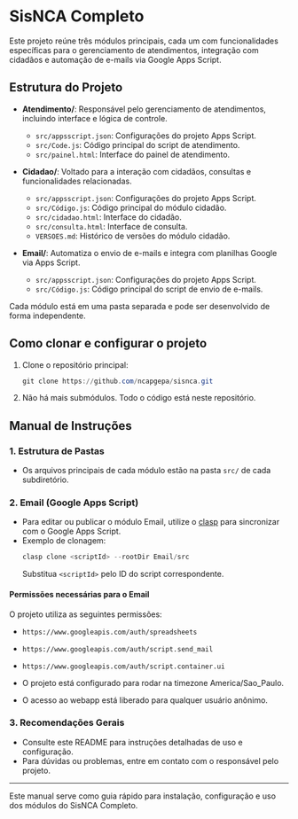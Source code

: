 # SisNCA Completo

Este projeto reúne três módulos principais, cada um com funcionalidades específicas para o gerenciamento de atendimentos, integração com cidadãos e automação de e-mails via Google Apps Script.

## Estrutura do Projeto

- **Atendimento/**: Responsável pelo gerenciamento de atendimentos, incluindo interface e lógica de controle.
  - `src/appsscript.json`: Configurações do projeto Apps Script.
  - `src/Code.js`: Código principal do script de atendimento.
  - `src/painel.html`: Interface do painel de atendimento.

- **Cidadao/**: Voltado para a interação com cidadãos, consultas e funcionalidades relacionadas.
  - `src/appsscript.json`: Configurações do projeto Apps Script.
  - `src/Código.js`: Código principal do módulo cidadão.
  - `src/cidadao.html`: Interface do cidadão.
  - `src/consulta.html`: Interface de consulta.
  - `VERSOES.md`: Histórico de versões do módulo cidadão.

- **Email/**: Automatiza o envio de e-mails e integra com planilhas Google via Apps Script.
  - `src/appsscript.json`: Configurações do projeto Apps Script.
  - `src/Código.js`: Código principal do script de envio de e-mails.

Cada módulo está em uma pasta separada e pode ser desenvolvido de forma independente.

## Como clonar e configurar o projeto

1. Clone o repositório principal:
   ```powershell
   git clone https://github.com/ncapgepa/sisnca.git
   ```

2. Não há mais submódulos. Todo o código está neste repositório.

## Manual de Instruções

### 1. Estrutura de Pastas
- Os arquivos principais de cada módulo estão na pasta `src/` de cada subdiretório.

### 2. Email (Google Apps Script)
- Para editar ou publicar o módulo Email, utilize o [clasp](https://github.com/google/clasp) para sincronizar com o Google Apps Script.
- Exemplo de clonagem:
  ```powershell
  clasp clone <scriptId> --rootDir Email/src
  ```
  Substitua `<scriptId>` pelo ID do script correspondente.

#### Permissões necessárias para o Email
O projeto utiliza as seguintes permissões:
- `https://www.googleapis.com/auth/spreadsheets`
- `https://www.googleapis.com/auth/script.send_mail`
- `https://www.googleapis.com/auth/script.container.ui`

- O projeto está configurado para rodar na timezone America/Sao_Paulo.
- O acesso ao webapp está liberado para qualquer usuário anônimo.

### 3. Recomendações Gerais
- Consulte este README para instruções detalhadas de uso e configuração.
- Para dúvidas ou problemas, entre em contato com o responsável pelo projeto.

---

Este manual serve como guia rápido para instalação, configuração e uso dos módulos do SisNCA Completo.
